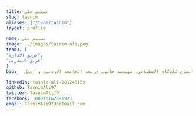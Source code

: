 ```yaml
---
title: تسنيم علي
slug: tasnim
aliases: ["/team/tasnim"]
layout: profile

name: تسنيم علي
image: ../images/tasnim-ali.png
teams: [
"فريق الادارة",
"فريق التدريب"
]
bio:   المؤسسة والمديرة التنفيذية لشاي للذكاء الاصطناعي، مهندسة حاسوب خريجة الجامعة الاردنية و اعمل sكمهندسة تطوير برمجيات لدى شركة امازون

linkedIn: tasnim-ali-901243159
github: TasnimAli97
twitter: TasnimAli10
facebook: 100010162691923
email: TasnimAli97@hotmail.com
---
```


